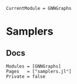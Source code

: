 ```@meta
CurrentModule = GNNGraphs
```

# Samplers


## Docs

```@autodocs
Modules = [GNNGraphs]
Pages   = ["samplers.jl"]
Private = false
```

